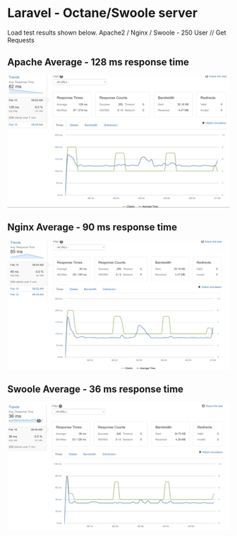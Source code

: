 # Laravel - Octane/Swoole server
Load test results shown below. Apache2 / Nginx / Swoole - 250 User // Get Requests


## Apache Average - 128 ms response time
![alt text](https://github.com/kadirkoca/OctaneSwoole/blob/main/Apache.png)

## Nginx Average - 90 ms response time
![alt text](https://github.com/kadirkoca/OctaneSwoole/blob/main/Nginx.png)

## Swoole Average - 36 ms response time
![alt text](https://github.com/kadirkoca/OctaneSwoole/blob/main/Swoole.png)
